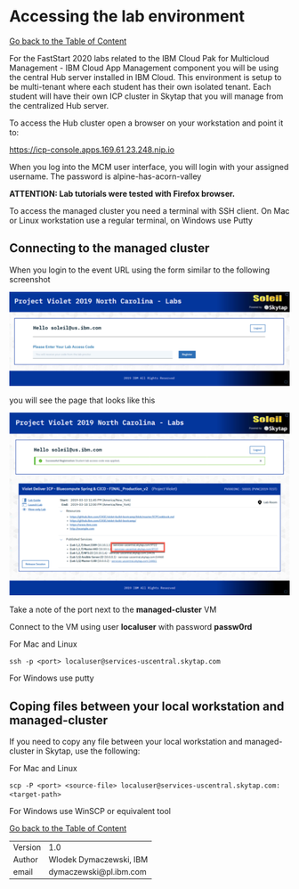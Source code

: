 # Accessing the lab environment

[Go back to the Table of Content](../../README.md)

For the FastStart 2020 labs related to the IBM Cloud Pak for Multicloud Management - IBM Cloud App Management component you will be using the central Hub server installed in IBM Cloud. This environment is setup to be multi-tenant where each student has their own isolated tenant.  Each student will have their own ICP cluster in Skytap that you will manage from the centralized Hub server.

To access the Hub cluster open a browser on your workstation and point it to:

https://icp-console.apps.169.61.23.248.nip.io

When you log into the MCM user interface, you will login with your assigned username.  The password is alpine-has-acorn-valley

**ATTENTION: Lab tutorials were tested with Firefox browser.**

To access the managed cluster you need a terminal with SSH client. On Mac or Linux workstation use a regular terminal, on Windows use Putty

## Connecting to the managed cluster

When you login to the event URL using the form similar to the following screenshot

![](images/2020-01-15-20-13-24.png)

you will see the page that looks like this

![](images/2020-01-15-20-15-20.png)

Take a note of the port next to the **managed-cluster** VM

Connect to the VM using user **localuser** with password **passw0rd**

For Mac and Linux
```
ssh -p <port> localuser@services-uscentral.skytap.com
```

For Windows use putty


## Coping files between your local workstation and managed-cluster

If you need to copy any file between your local workstation and managed-cluster in Skytap, use the following:

For Mac and  Linux
```
scp -P <port> <source-file> localuser@services-uscentral.skytap.com:<target-path>
```

For Windows use WinSCP or equivalent tool


[Go back to the Table of Content](../../README.md)

<table>
  <tr>
    <td>Version</td>
    <td>1.0</td>
  </tr>
  <tr>
    <td>Author</td>
    <td>Wlodek Dymaczewski, IBM</td>
  </tr>
  <tr>
    <td>email</td>
    <td>dymaczewski@pl.ibm.com</td>
  </tr>
</table>


